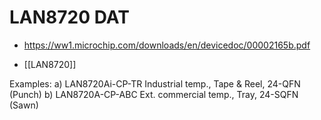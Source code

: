 
# LAN8720 DAT

- https://ww1.microchip.com/downloads/en/devicedoc/00002165b.pdf

- [[LAN8720]]



Examples:
a) LAN8720Ai-CP-TR
Industrial temp., Tape & Reel, 24-QFN (Punch)
b) LAN8720A-CP-ABC
Ext. commercial temp., Tray, 24-SQFN (Sawn)